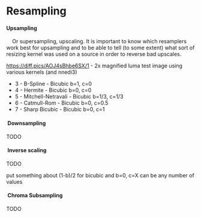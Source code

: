 # Resampling

#### Upsampling

    Or supersampling, upscaling. It is important to know which
resamplers work best for upsampling and to be able to tell (to some
extent) what sort of resizing kernel was used on a source in order to
reverse bad upscales.

<https://diff.pics/AOJ4sBhbe6SX/1> - 2x magnified luma test image using
various kernels (and nnedi3)

  - 3 - B-Spline - Bicubic b=1, c=0
  - 4 - Hermite - Bicubic b=0, c=0
  - 5 - Mitchell-Netravali - Bicubic b=1/3, c=1/3
  - 6 - Catmull-Rom - Bicubic b=0, c=0.5
  - 7 - Sharp Bicubic - Bicubic b=0, c=1

####  Downsampling

TODO

####  Inverse scaling

TODO

put something about (1-b)/2 for bicubic and b=0, c=X can be any number
of values

####  Chroma Subsampling

TODO

####  

